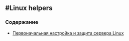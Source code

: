 #Linux helpers
---

### Содержание

- [Первоначальная настройка и защита сервера Linux](https://vasiliysilver.github.io/linux/page2/)


